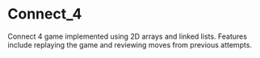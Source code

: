 # Connect_4
Connect 4 game implemented using 2D arrays and linked lists. Features include replaying the game and reviewing moves from previous attempts.
